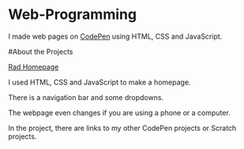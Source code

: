 # Web-Programming

I made web pages on [CodePen](https://codepen.io/) using HTML, CSS and JavaScript.

#About the Projects

[Rad Homepage](https://codepen.io/hunterjustin/pen/GLeNrN)

I used HTML, CSS and JavaScript to make a homepage.

There is a navigation bar and some dropdowns.

The webpage even changes if you are using a phone or a computer.

In the project, there are links to my other CodePen projects or Scratch projects.
